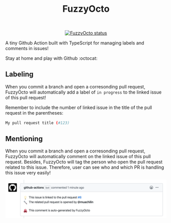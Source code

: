 <h1 align="center">
  FuzzyOcto
</h1>

<p align="center">
  <a href="">
    <img alt="" src="https://images.emojiterra.com/google/android-nougat/512px/1f419.png" width="200" />
  </a>
</p>

<p align="center">
  <a href=""><img alt="FuzzyOcto status" src="https://github.com/muachilin/FuzzyOcto/workflows/FuzzyOcto-Test/badge.svg"></a>
</p>


A tiny Github Action built with TypeScript for managing labels and comments in issues!

Stay at home and play with Github :octocat:


## Labeling

When you commit a branch and open a corresonding pull request, FuzzyOcto will automatically add a label of `in progress` to the linked issue of this pull request!

Remember to include the number of linked issue in the title of the pull request in the parentheses:

```bash
My pull request title (#123)
```

## Mentioning

When you commit a branch and open a corresonding pull request, FuzzyOcto will automatically comment on the linked issue of this pull request. Besides, FuzzyOcto will tag the person who open the pull request related to this issue. Therefore, user can see who and which PR is handling this issue very easily!

<p align="center">
 <img alt="" src="examples/issue_comment.png" width="700" />
</p>
